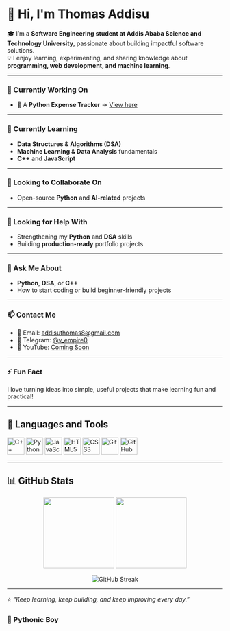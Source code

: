 <!--
**thomasaddisu/thomasaddisu** is a ✨ _special_ ✨ repository because its `README.md` (this file) appears on your GitHub profile.
-->

# 👋 Hi, I'm Thomas Addisu

🎓 I’m a **Software Engineering student at Addis Ababa Science and Technology University**, passionate about building impactful software solutions.  
💡 I enjoy learning, experimenting, and sharing knowledge about **programming, web development, and machine learning**.

---

### 🔭 Currently Working On
- 🐍 A **Python Expense Tracker** → [View here](https://github.com/thomasaddisu/Expense-Tracker)

---

### 🌱 Currently Learning
- **Data Structures & Algorithms (DSA)**  
- **Machine Learning & Data Analysis** fundamentals  
- **C++** and **JavaScript**

---

### 👯 Looking to Collaborate On
- Open-source **Python** and **AI-related** projects

---

### 🤔 Looking for Help With
- Strengthening my **Python** and **DSA** skills  
- Building **production-ready** portfolio projects

---

### 💬 Ask Me About
- **Python**, **DSA**, or **C++**  
- How to start coding or build beginner-friendly projects

---

### 📫 Contact Me
- 📧 Email: [addisuthomas8@gmail.com](mailto:addisuthomas8@gmail.com)  
- 💬 Telegram: [@v_empire0](https://t.me/v_empire0)  
- 🧠 YouTube: [Coming Soon](https://youtube.com/@TomCodes)

---

### ⚡ Fun Fact
I love turning ideas into simple, useful projects that make learning fun and practical!

---

## 🧰 Languages and Tools

<p align="left">
  <img src="https://cdn.jsdelivr.net/gh/devicons/devicon/icons/cplusplus/cplusplus-original.svg" width="40" height="40" alt="C++"/>
  <img src="https://cdn.jsdelivr.net/gh/devicons/devicon/icons/python/python-original.svg" width="40" height="40" alt="Python"/>
  <img src="https://cdn.jsdelivr.net/gh/devicons/devicon/icons/javascript/javascript-original.svg" width="40" height="40" alt="JavaScript"/>
  <img src="https://cdn.jsdelivr.net/gh/devicons/devicon/icons/html5/html5-original.svg" width="40" height="40" alt="HTML5"/>
  <img src="https://cdn.jsdelivr.net/gh/devicons/devicon/icons/css3/css3-original.svg" width="40" height="40" alt="CSS3"/>
  <img src="https://cdn.jsdelivr.net/gh/devicons/devicon/icons/git/git-original.svg" width="40" height="40" alt="Git"/>
  <img src="https://cdn.jsdelivr.net/gh/devicons/devicon/icons/github/github-original.svg" width="40" height="40" alt="GitHub"/>
</p>

---

## 📊 GitHub Stats

<p align="center">
  <img src="https://github-readme-stats.vercel.app/api?username=thomasaddisu&show_icons=true&theme=tokyonight" height="165"/>
  <img src="https://github-readme-stats.vercel.app/api/top-langs/?username=thomasaddisu&layout=compact&theme=tokyonight" height="165"/>
</p>

<p align="center">
  <img src="https://github-readme-streak-stats.herokuapp.com/?user=thomasaddisu&theme=tokyonight" alt="GitHub Streak"/>
</p>

---

⭐️ _“Keep learning, keep building, and keep improving every day.”_

### 🐍 Pythonic Boy


<!--
**thomasaddisu/thomasaddisu** is a ✨ _special_ ✨ repository because its `README.md` (this file) appears on your GitHub profile.

Here are some ideas to get you started:

- 🔭 I’m currently working on ...
- 🌱 I’m currently learning ...
- 👯 I’m looking to collaborate on ...
- 🤔 I’m looking for help with ...
- 💬 Ask me about ...
- 📫 How to reach me: ...
- 😄 Pronouns: ...
- ⚡ Fun fact: ...
-->
